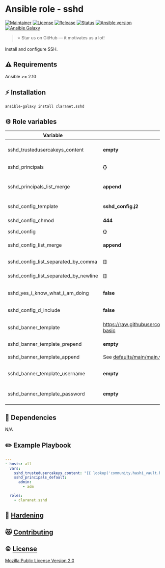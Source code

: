 # Ansible role - sshd
[![Maintainer](https://img.shields.io/badge/maintained%20by-claranet-e00000?style=flat-square)](https://www.claranet.fr/)
[![License](https://img.shields.io/github/license/claranet/ansible-role-sshd?style=flat-square)](LICENSE)
[![Release](https://img.shields.io/github/v/release/claranet/ansible-role-sshd?style=flat-square)](https://github.com/claranet/ansible-role-sshd/releases)
[![Status](https://img.shields.io/github/workflow/status/claranet/ansible-role-sshd/Ansible%20Molecule?style=flat-square&label=tests)](https://github.com/claranet/ansible-role-sshd/actions?query=workflow%3A%22Ansible+Molecule%22)
[![Ansible version](https://img.shields.io/badge/ansible-%3E%3D2.10-black.svg?style=flat-square&logo=ansible)](https://github.com/ansible/ansible)
[![Ansible Galaxy](https://img.shields.io/badge/ansible-galaxy-black.svg?style=flat-square&logo=ansible)](https://galaxy.ansible.com/claranet/sshd)


> :star: Star us on GitHub — it motivates us a lot!

Install and configure SSH.

## :warning: Requirements

Ansible >= 2.10

## :zap: Installation

```bash
ansible-galaxy install claranet.sshd
```

## :gear: Role variables

Variable | Default value | Description
---------|---------------|------------
sshd_trustedusercakeys_content        | **empty**                                                               | Content of the Trusted User Keys Certificat Authority
sshd_principals                       | **{}**                                                                  | Content of [AuthorizedPrincipalsFile](https://man.openbsd.org/sshd_config#AuthorizedPrincipalsFile)
sshd_principals_list_merge            | **append**                                                              | How `sshd_principals` and `sshd_principals_default` are combined.
sshd_config_template                  | **sshd_config.j2**                                                      | Default template name for /etc/ssh/sshd_config
sshd_config_chmod                     | **444**                                                                 | Default mode for /etc/ssh/sshd_config
sshd_config                           | **{}**                                                                  | ssh config options
sshd_config_list_merge                | **append**                                                              | How `sshd_config` and `sshd_default_default` are combined.
sshd_config_list_separated_by_comma   | **[]**                                                                  | sshd_config options separated by coma
sshd_config_list_separated_by_newline | **[]**                                                                  | sshd_config options multi line splited
sshd_yes_i_know_what_i_am_doing       | **false**                                                               | by-pass check AuthorizedPrincipalsFile ends
sshd_config_d_include                 | **false**                                                               | Enable "Include config.d/*"
sshd_banner_template                  | https://raw.githubusercontent.com/claranet/motd/master/scripts/00-basic | Dynmaic MOTD template<br>Can be a URL or a local template
sshd_banner_template_prepend          | **empty**                                                               | Prepend raw content to `sshd_banner_template`
sshd_banner_template_append           | See [defaults/main/main.yml](defaults/main/main.yml)                    | Append raw content to `sshd_banner_template`
sshd_banner_template_username         | **empty**                                                               | Used when `sshd_banner_template` is an URL
sshd_banner_template_password         | **empty**                                                               | Used when `sshd_banner_template` is an URL

## :arrows_counterclockwise: Dependencies

N/A

## :pencil2: Example Playbook

```yaml
---
- hosts: all
  vars:
    sshd_trustedusercakeys_content: "{{ lookup('community.hashi_vault.hashi_vault', 'secret=secret/public_key') }}"
    sshd_principals_default:
      admin:
        - adm

  roles:
    - claranet.sshd
```

## :closed_lock_with_key: [Hardening](HARDENING.md)

## :heart_eyes_cat: [Contributing](CONTRIBUTING.md)

## :copyright: [License](LICENSE)

[Mozilla Public License Version 2.0](https://www.mozilla.org/en-US/MPL/2.0/)
